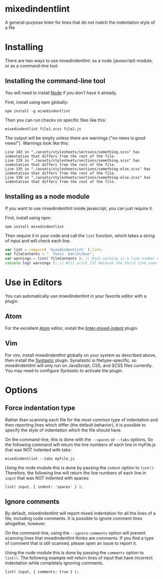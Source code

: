 # mixedindentlint
A general-purpose linter for lines that do not match the indentation style of a file

# Installing
There are two ways to use mixedindentlint: as a node (javascript) module, or as a command-line tool.

## Installing the command-line tool
You will need to install [Node](https://nodejs.org/) if you don't have it already.

First, install using npm globally:

```
npm install -g mixedindentlint
```

Then you can run checks on specific files like this:

```
mixedindentlint file1.scss file2.js
```

The output will be empty unless there are warnings ("no news is good news!"). Warnings look like this:

```
Line 183 in "./assets/stylesheets/sections/something.scss" has indentation that differs from the rest of the file.
Line 229 in "./assets/stylesheets/sections/something.scss" has indentation that differs from the rest of the file.
Line 335 in "./assets/stylesheets/sections/something-else.scss" has indentation that differs from the rest of the file.
Line 339 in "./assets/stylesheets/sections/something-else.scss" has indentation that differs from the rest of the file.
```

## Installing as a node module
If you want to use mixedindentlint inside javascript, you can just require it.

First, install using npm:

```
npm install mixedindentlint
```

Then require it in your code and call the `lint` function, which takes a string of input and will check each line.

```javascript
var lint = require( 'mixedindentlint' ).lint;
var fileContents = "  foo\n  bar\n\tbaz";
var warnings = lint( fileContents ); // Each warning is a line number which doesn't match the indentation of the file
console.log( warnings ); // Will print [3] because the third line uses a tab and the other two lines use spaces
```

# Use in Editors

You can automatically use mixedindentlint in your favorite editor with a plugin.

## Atom

For the excellent [Atom](https://atom.io/) editor, install the [linter-mixed-indent](https://github.com/sirbrillig/linter-mixed-indent) plugin.

## Vim

For vim, install mixedindentlint globally on your system as described above, then install the [Syntastic](https://github.com/scrooloose/syntastic/) plugin. Synatastic is filetype-specific, so mixedindentlint will only run on JavaScript, CSS, and SCSS files currently. You may need to configure Syntastic to activate the plugin.

# Options

## Force indentation type

Rather than scanning each file for the most common type of indentation and then reporting lines which differ (the default behavior), it is possible to specify the style of indentation which the file should have.

On the command-line, this is done with the `--spaces` or `--tabs` options. So the following command will return the line numbers of each line in myFile.js that was NOT indented with tabs:

`mixedindentlint --tabs myFile.js`

Using the node module this is done by passing the `indent` option to `lint()`. Therefore, the following line will return the line numbers of each line in `input` that was NOT indented with spaces:

`lint( input, { indent: 'spaces' } );`

## Ignore comments

By default, mixedindentlint will report mixed indentation for all the lines of a file, including code comments. It is possible to ignore comment lines altogether, however.

On the command-line, using the `--ignore-comments` option will prevent scanning lines that mixedindentlint thinks are comments. If you find a type of comment that is still scanned, please open an issue to report it.

Using the node module this is done by passing the `comments` option to `lint()`. The following example will return lines of input that have incorrect indentation while completely ignoring comments.

`lint( input, { comments: true } );`

